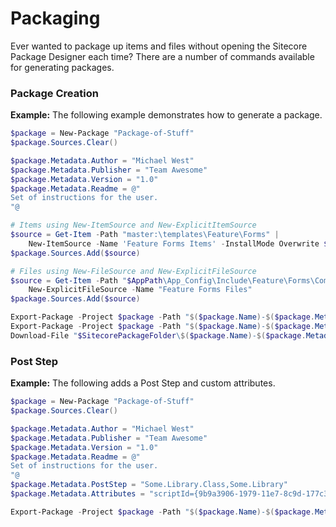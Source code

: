 # Packaging

Ever wanted to package up items and files without opening the Sitecore Package Designer each time? There are a number of commands available for generating packages.

### Package Creation

**Example:** The following example demonstrates how to generate a package.

```powershell
$package = New-Package "Package-of-Stuff"
$package.Sources.Clear()

$package.Metadata.Author = "Michael West"
$package.Metadata.Publisher = "Team Awesome"
$package.Metadata.Version = "1.0"
$package.Metadata.Readme = @"
Set of instructions for the user.
"@

# Items using New-ItemSource and New-ExplicitItemSource
$source = Get-Item -Path "master:\templates\Feature\Forms" | 
    New-ItemSource -Name 'Feature Forms Items' -InstallMode Overwrite $package.Sources.Add($source)
$package.Sources.Add($source)

# Files using New-FileSource and New-ExplicitFileSource
$source = Get-Item -Path "$AppPath\App_Config\Include\Feature\Forms\Company.Feature.Forms.config" | 
    New-ExplicitFileSource -Name "Feature Forms Files"
$package.Sources.Add($source)

Export-Package -Project $package -Path "$($package.Name)-$($package.Metadata.Version).xml"
Export-Package -Project $package -Path "$($package.Name)-$($package.Metadata.Version).zip" -Zip
Download-File "$SitecorePackageFolder\$($package.Name)-$($package.Metadata.Version).zip"
```

### Post Step

**Example:** The following adds a Post Step and custom attributes.

```powershell
$package = New-Package "Package-of-Stuff"
$package.Sources.Clear()

$package.Metadata.Author = "Michael West"
$package.Metadata.Publisher = "Team Awesome"
$package.Metadata.Version = "1.0"
$package.Metadata.Readme = @"
Set of instructions for the user.
"@
$package.Metadata.PostStep = "Some.Library.Class,Some.Library"
$package.Metadata.Attributes = "scriptId={9b9a3906-1979-11e7-8c9d-177c30471cec}|width=50|height=200"

Export-Package -Project $package -Path "$($package.Name)-$($package.Metadata.Version).xml"
```